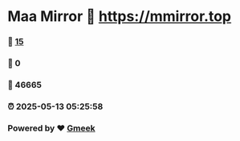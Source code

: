 # Maa Mirror :link: https://mmirror.top 
### :page_facing_up: [15](https://mmirror.top/tag.html) 
### :speech_balloon: 0 
### :hibiscus: 46665 
### :alarm_clock: 2025-05-13 05:25:58 
### Powered by :heart: [Gmeek](https://github.com/Meekdai/Gmeek)
